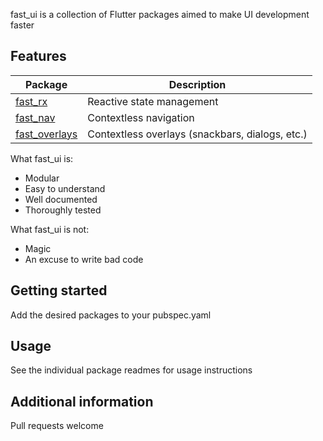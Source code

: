 fast_ui is a collection of Flutter packages aimed to make UI development faster

## Features

| Package                        | Description                                     |
| ------------------------------ | ----------------------------------------------- |
| [fast_rx](fast_rx)             | Reactive state management                       |
| [fast_nav](fast_nav)           | Contextless navigation                          |
| [fast_overlays](fast_overlays) | Contextless overlays (snackbars, dialogs, etc.) |

What fast_ui is:
- Modular
- Easy to understand
- Well documented
- Thoroughly tested

What fast_ui is not:
- Magic
- An excuse to write bad code

## Getting started
Add the desired packages to your pubspec.yaml

## Usage
See the individual package readmes for usage instructions

## Additional information
Pull requests welcome
